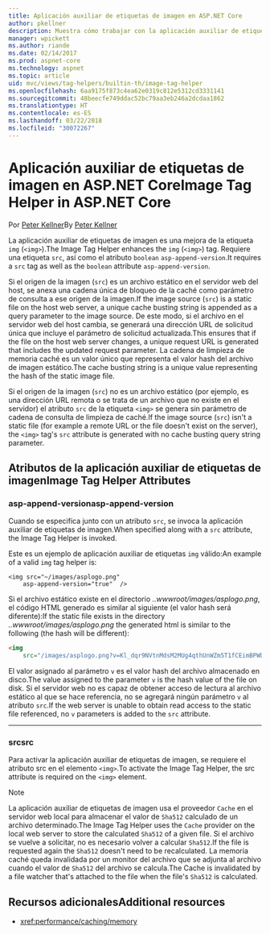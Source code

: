 ```yaml
---
title: Aplicación auxiliar de etiquetas de imagen en ASP.NET Core
author: pkellner
description: Muestra cómo trabajar con la aplicación auxiliar de etiquetas de imagen
manager: wpickett
ms.author: riande
ms.date: 02/14/2017
ms.prod: aspnet-core
ms.technology: aspnet
ms.topic: article
uid: mvc/views/tag-helpers/builtin-th/image-tag-helper
ms.openlocfilehash: 6aa9175f873c4ea62e0319c812e5312cd3331141
ms.sourcegitcommit: 48beecfe749ddac52bc79aa3eb246a2dcdaa1862
ms.translationtype: HT
ms.contentlocale: es-ES
ms.lasthandoff: 03/22/2018
ms.locfileid: "30072267"
---
```

# <a name="image-tag-helper-in-aspnet-core"></a><span data-ttu-id="e231a-103">Aplicación auxiliar de etiquetas de imagen en ASP.NET Core</span><span class="sxs-lookup"><span data-stu-id="e231a-103">Image Tag Helper in ASP.NET Core</span></span>

<span data-ttu-id="e231a-104">Por [Peter Kellner](http://peterkellner.net)</span><span class="sxs-lookup"><span data-stu-id="e231a-104">By [Peter Kellner](http://peterkellner.net)</span></span> 

<span data-ttu-id="e231a-105">La aplicación auxiliar de etiquetas de imagen es una mejora de la etiqueta `img` (`<img>`).</span><span class="sxs-lookup"><span data-stu-id="e231a-105">The Image Tag Helper enhances the `img` (`<img>`) tag.</span></span> <span data-ttu-id="e231a-106">Requiere una etiqueta `src`, así como el atributo `boolean` `asp-append-version`.</span><span class="sxs-lookup"><span data-stu-id="e231a-106">It requires a `src` tag as well as the `boolean` attribute `asp-append-version`.</span></span>

<span data-ttu-id="e231a-107">Si el origen de la imagen (`src`) es un archivo estático en el servidor web del host, se anexa una cadena única de bloqueo de la caché como parámetro de consulta a ese origen de la imagen.</span><span class="sxs-lookup"><span data-stu-id="e231a-107">If the image source (`src`) is a static file on the host web server, a unique cache busting string is appended as a query parameter to the image source.</span></span> <span data-ttu-id="e231a-108">De este modo, si el archivo en el servidor web del host cambia, se generará una dirección URL de solicitud única que incluye el parámetro de solicitud actualizada.</span><span class="sxs-lookup"><span data-stu-id="e231a-108">This ensures that if the file on the host web server changes, a unique request URL is generated that includes the updated request parameter.</span></span> <span data-ttu-id="e231a-109">La cadena de limpieza de memoria caché es un valor único que representa el valor hash del archivo de imagen estático.</span><span class="sxs-lookup"><span data-stu-id="e231a-109">The cache busting string is a unique value representing the hash of the static image file.</span></span>

<span data-ttu-id="e231a-110">Si el origen de la imagen (`src`) no es un archivo estático (por ejemplo, es una dirección URL remota o se trata de un archivo que no existe en el servidor) el atributo `src` de la etiqueta `<img>` se genera sin parámetro de cadena de consulta de limpieza de caché.</span><span class="sxs-lookup"><span data-stu-id="e231a-110">If the image source (`src`) isn't a static file (for example a remote URL or the file doesn't exist on the server), the `<img>` tag's `src` attribute is generated with no cache busting query string parameter.</span></span>

## <a name="image-tag-helper-attributes"></a><span data-ttu-id="e231a-111">Atributos de la aplicación auxiliar de etiquetas de imagen</span><span class="sxs-lookup"><span data-stu-id="e231a-111">Image Tag Helper Attributes</span></span>


### <a name="asp-append-version"></a><span data-ttu-id="e231a-112">asp-append-version</span><span class="sxs-lookup"><span data-stu-id="e231a-112">asp-append-version</span></span>

<span data-ttu-id="e231a-113">Cuando se especifica junto con un atributo `src`, se invoca la aplicación auxiliar de etiquetas de imagen.</span><span class="sxs-lookup"><span data-stu-id="e231a-113">When specified along with a `src` attribute, the Image Tag Helper is invoked.</span></span>

<span data-ttu-id="e231a-114">Este es un ejemplo de aplicación auxiliar de etiquetas `img` válido:</span><span class="sxs-lookup"><span data-stu-id="e231a-114">An example of a valid `img` tag helper is:</span></span>

```cshtml
<img src="~/images/asplogo.png" 
    asp-append-version="true"  />
```

<span data-ttu-id="e231a-115">Si el archivo estático existe en el directorio *..wwwroot/images/asplogo.png*, el código HTML generado es similar al siguiente (el valor hash será diferente):</span><span class="sxs-lookup"><span data-stu-id="e231a-115">If the static file exists in the directory *..wwwroot/images/asplogo.png* the generated html is similar to the following (the hash will be different):</span></span>

```html
<img 
    src="/images/asplogo.png?v=Kl_dqr9NVtnMdsM2MUg4qthUnWZm5T1fCEimBPWDNgM"/>
```

<span data-ttu-id="e231a-116">El valor asignado al parámetro `v` es el valor hash del archivo almacenado en disco.</span><span class="sxs-lookup"><span data-stu-id="e231a-116">The value assigned to the parameter `v` is the hash value of the file on disk.</span></span> <span data-ttu-id="e231a-117">Si el servidor web no es capaz de obtener acceso de lectura al archivo estático al que se hace referencia, no se agregará ningún parámetro `v` al atributo `src`.</span><span class="sxs-lookup"><span data-stu-id="e231a-117">If the web server is unable to obtain read access to the static file referenced,  no `v` parameters is added to the `src` attribute.</span></span>

- - -

### <a name="src"></a><span data-ttu-id="e231a-118">src</span><span class="sxs-lookup"><span data-stu-id="e231a-118">src</span></span>

<span data-ttu-id="e231a-119">Para activar la aplicación auxiliar de etiquetas de imagen, se requiere el atributo src en el elemento `<img>`.</span><span class="sxs-lookup"><span data-stu-id="e231a-119">To activate the Image Tag Helper, the src attribute is required on the `<img>` element.</span></span> 

> [!NOTE]
> <span data-ttu-id="e231a-120">La aplicación auxiliar de etiquetas de imagen usa el proveedor `Cache` en el servidor web local para almacenar el valor de `Sha512` calculado de un archivo determinado.</span><span class="sxs-lookup"><span data-stu-id="e231a-120">The Image Tag Helper uses the `Cache` provider on the local web server to store the calculated `Sha512` of a given file.</span></span> <span data-ttu-id="e231a-121">Si el archivo se vuelve a solicitar, no es necesario volver a calcular `Sha512`.</span><span class="sxs-lookup"><span data-stu-id="e231a-121">If the file is requested again the `Sha512` doesn't need to be recalculated.</span></span> <span data-ttu-id="e231a-122">La memoria caché queda invalidada por un monitor del archivo que se adjunta al archivo cuando el valor de `Sha512` del archivo se calcula.</span><span class="sxs-lookup"><span data-stu-id="e231a-122">The Cache is invalidated by a file watcher that's attached to the file when the file's `Sha512` is calculated.</span></span>

## <a name="additional-resources"></a><span data-ttu-id="e231a-123">Recursos adicionales</span><span class="sxs-lookup"><span data-stu-id="e231a-123">Additional resources</span></span>

* <xref:performance/caching/memory>
